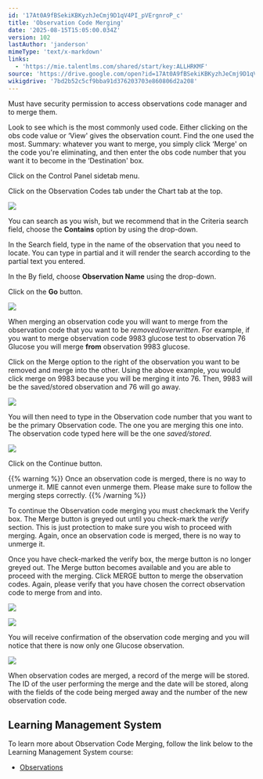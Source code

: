 ```yaml
---
id: '17At0A9fBSekiKBKyzhJeCmj9D1qV4PI_pVErgnroP_c'
title: 'Observation Code Merging'
date: '2025-08-15T15:05:00.034Z'
version: 102
lastAuthor: 'janderson'
mimeType: 'text/x-markdown'
links:
  - 'https://mie.talentlms.com/shared/start/key:ALLHRKMF'
source: 'https://drive.google.com/open?id=17At0A9fBSekiKBKyzhJeCmj9D1qV4PI_pVErgnroP_c'
wikigdrive: '7bd2b52c5cf9bba91d376203703e860806d2a208'
---
```

Must have security permission to access observations code manager and to merge them.

Look to see which is the most commonly used code. Either clicking on the obs code value or ‘View' gives the observation count. Find the one used the most. Summary: whatever you want to merge, you simply click ‘Merge' on the code you're eliminating, and then enter the obs code number that you want it to become in the ‘Destination' box.

Click on the Control Panel sidetab menu.

Click on the Observation Codes tab under the Chart tab at the top.

![](../observation-code-merging.assets/6f697c5c8800540d5dc7983cc255fc20.png)

You can search as you wish, but we recommend that in the Criteria search field, choose the **Contains** option by using the drop-down.

In the Search field, type in the name of the observation that you need to locate. You can type in partial and it will render the search according to the partial text you entered.

In the By field, choose **Observation Name** using the drop-down.

Click on the **Go** button.

![](../observation-code-merging.assets/46b0243d3fc5e48703133b1b095abf41.png)

When merging an observation code you will want to merge from the observation code that you want to be *removed/overwritten*. For example, if you want to merge observation code 9983 glucose test to observation 76 Glucose you will merge **from** observation 9983 glucose.

Click on the Merge option to the right of the observation you want to be removed and merge into the other. Using the above example, you would click merge on 9983 because you will be merging it into 76. Then, 9983 will be the saved/stored observation and 76 will go away.

![](../observation-code-merging.assets/72246b13bc3568794caf1823a1065a7b.png)

You will then need to type in the Observation code number that you want to be the primary Observation code. The one you are merging this one into. The observation code typed here will be the one *saved/stored*.

![](../observation-code-merging.assets/ed080ba824823f41f611a8a74fd9b3bf.png)

Click on the Continue button.

{{% warning %}}
Once an observation code is merged, there is no way to unmerge it. MIE cannot even unmerge them. Please make sure to follow the merging steps correctly.
{{% /warning %}}

To continue the Observation code merging you must checkmark the Verify box. The Merge button is greyed out until you check-mark the *verify* section. This is just protection to make sure you wish to proceed with merging. Again, once an observation code is merged, there is no way to unmerge it.

Once you have check-marked the verify box, the merge button is no longer greyed out. The Merge button becomes available and you are able to proceed with the merging. Click MERGE button to merge the observation codes. Again, please verify that you have chosen the correct observation code to merge from and into.

![](../observation-code-merging.assets/33ed1abf7adcc750c77066461c896cf4.png)

![](../observation-code-merging.assets/c7f510d27ae6f0a3ae72f7a479d91f30.png)

You will receive confirmation of the observation code merging and you will notice that there is now only one Glucose observation.

![](../observation-code-merging.assets/9a6f741bce0e2a42c86d702407bd6a1d.png)

When observation codes are merged, a record of the merge will be stored. The ID of the user performing the merge and the date will be stored, along with the fields of the code being merged away and the number of the new observation code.

## Learning Management System

To learn more about Observation Code Merging, follow the link below to the Learning Management System course:

* [Observations](https://mie.talentlms.com/shared/start/key:ALLHRKMF)
